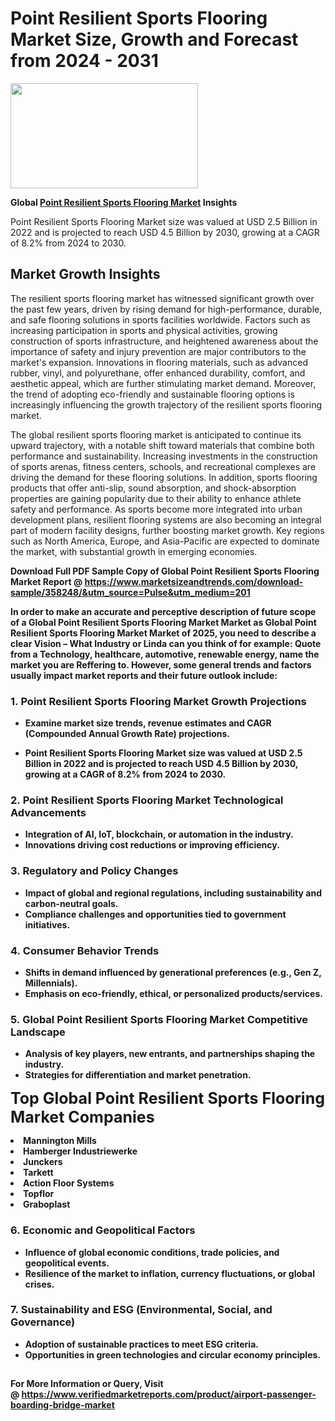 <H1>Point Resilient Sports Flooring Market Size, Growth and Forecast from 2024 - 2031</H1><img class="aligncenter size-medium wp-image-584254" src="https://thirdeyenews.in/wp-content/uploads/2024/09/Global-Market-Research-300x168.jpeg" alt="" width="300" height="168" /><p><strong>Global&nbsp;<a href="https://www.marketsizeandtrends.com/download-sample/358248/&amp;utm_source=Pulse&amp;utm_medium=201">Point Resilient Sports Flooring Market</a> Insights</strong></p><p>Point Resilient Sports Flooring Market size was valued at USD 2.5 Billion in 2022 and is projected to reach USD 4.5 Billion by 2030, growing at a CAGR of 8.2% from 2024 to 2030.</p><p><h2>Market Growth Insights</h2> <p>The resilient sports flooring market has witnessed significant growth over the past few years, driven by rising demand for high-performance, durable, and safe flooring solutions in sports facilities worldwide. Factors such as increasing participation in sports and physical activities, growing construction of sports infrastructure, and heightened awareness about the importance of safety and injury prevention are major contributors to the market's expansion. Innovations in flooring materials, such as advanced rubber, vinyl, and polyurethane, offer enhanced durability, comfort, and aesthetic appeal, which are further stimulating market demand. Moreover, the trend of adopting eco-friendly and sustainable flooring options is increasingly influencing the growth trajectory of the resilient sports flooring market.</p> <p><strong></strong></p> <p>The global resilient sports flooring market is anticipated to continue its upward trajectory, with a notable shift toward materials that combine both performance and sustainability. Increasing investments in the construction of sports arenas, fitness centers, schools, and recreational complexes are driving the demand for these flooring solutions. In addition, sports flooring products that offer anti-slip, sound absorption, and shock-absorption properties are gaining popularity due to their ability to enhance athlete safety and performance. As sports become more integrated into urban development plans, resilient flooring systems are also becoming an integral part of modern facility designs, further boosting market growth. Key regions such as North America, Europe, and Asia-Pacific are expected to dominate the market, with substantial growth in emerging economies. <p><strong></p><p><span class=""><strong>Download Full PDF Sample Copy of Global Point Resilient Sports Flooring Market Report</strong> @ <a href="https://www.marketsizeandtrends.com/download-sample/358248/&amp;utm_source=Pulse&amp;utm_medium=201" target="_blank">https://www.marketsizeandtrends.com/download-sample/358248/&amp;utm_source=Pulse&amp;utm_medium=201</a></span></p><p>In order to make an accurate and perceptive description of future scope of a Global&nbsp;Point Resilient Sports Flooring Market Market as Global&nbsp;Point Resilient Sports Flooring Market Market of 2025, you need to describe a clear Vision &ndash; What Industry or Linda can you think of for example: Quote from a Technology, healthcare, automotive, renewable energy, name the market you are Reffering to. However, some general trends and factors usually impact market reports and their future outlook include:</p><h3>1.&nbsp;<strong>Point Resilient Sports Flooring Market Growth Projections</strong></h3><ul><li>Examine market size trends, revenue estimates and CAGR (Compounded Annual Growth Rate) projections.</li><li><p>Point Resilient Sports Flooring Market size was valued at USD 2.5 Billion in 2022 and is projected to reach USD 4.5 Billion by 2030, growing at a CAGR of 8.2% from 2024 to 2030.</p></li></ul><h3>2.&nbsp;<strong>Point Resilient Sports Flooring Market Technological Advancements</strong></h3><ul><li>Integration of AI, IoT, blockchain, or automation in the industry.</li><li>Innovations driving cost reductions or improving efficiency.</li></ul><h3>3.&nbsp;<strong>Regulatory and Policy Changes</strong></h3><ul><li>Impact of global and regional regulations, including sustainability and carbon-neutral goals.</li><li>Compliance challenges and opportunities tied to government initiatives.</li></ul><h3>4.&nbsp;<strong>Consumer Behavior Trends</strong></h3><ul><li>Shifts in demand influenced by generational preferences (e.g., Gen Z, Millennials).</li><li>Emphasis on eco-friendly, ethical, or personalized products/services.</li></ul><h3>5.&nbsp;<strong>Global Point Resilient Sports Flooring Market Competitive Landscape</strong></h3><ul><li>Analysis of key players, new entrants, and partnerships shaping the industry.</li><li>Strategies for differentiation and market penetration.</li></ul><p data-pm-slice="1 1 []"><span style="color: inherit; font-family: inherit; font-size: 25px;">Top Global Point Resilient Sports Flooring Market Companies</span></p><div class="" data-test-id=""><p><li>Mannington Mills</li><li> Hamberger Industriewerke</li><li> Junckers</li><li> Tarkett</li><li> Action Floor Systems</li><li> Topflor</li><li> Graboplast</li></p></div><h3>6.&nbsp;<strong>Economic and Geopolitical Factors</strong></h3><ul><li>Influence of global economic conditions, trade policies, and geopolitical events.</li><li>Resilience of the market to inflation, currency fluctuations, or global crises.</li></ul><h3>7.&nbsp;<strong>Sustainability and ESG (Environmental, Social, and Governance)</strong></h3><ul><li>Adoption of sustainable practices to meet ESG criteria.</li><li>Opportunities in green technologies and circular economy principles.</li></ul><h2><strong style="font-size: 14px;">For More Information or Query, Visit @&nbsp;</strong><a style="background-color: #ffffff; font-size: 14px;" href="https://www.marketsizeandtrends.com/report/point-resilient-sports-flooring-market/" target="_blank">https://www.verifiedmarketreports.com/product/airport-passenger-boarding-bridge-market</a></h2>

